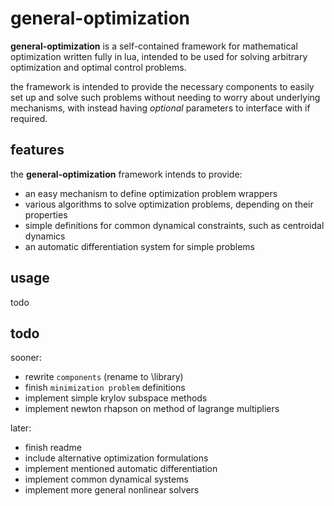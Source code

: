 # general-optimization

**general-optimization** is a self-contained framework for mathematical optimization written fully in lua, intended to be used for solving arbitrary optimization and optimal control problems.

the framework is intended to provide the necessary components to easily set up and solve such problems without needing to worry about underlying mechanisms, with instead having *optional* parameters to interface with if required.



## features

the **general-optimization** framework intends to provide:

- an easy mechanism to define optimization problem wrappers
- various algorithms to solve optimization problems, depending on their properties
- simple definitions for common dynamical constraints, such as centroidal dynamics
- an automatic differentiation system for simple problems



## usage

todo



## todo

sooner:

- rewrite `components` (rename to \library)
- finish `minimization problem` definitions
- implement simple krylov subspace methods
- implement newton rhapson on method of lagrange multipliers

later:

- finish readme
- include alternative optimization formulations
- implement mentioned automatic differentiation
- implement common dynamical systems
- implement more general nonlinear solvers